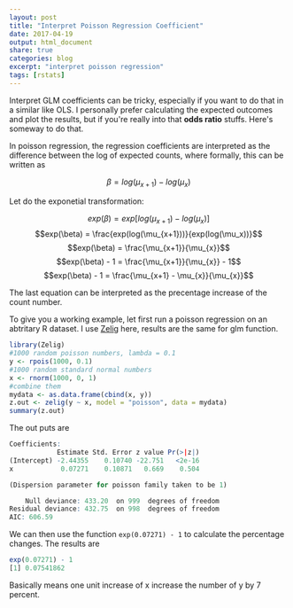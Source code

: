 ```yaml
---
layout: post
title: "Interpret Poisson Regression Coefficient"
date: 2017-04-19
output: html_document
share: true
categories: blog
excerpt: "interpret poisson regression"
tags: [rstats]
---
```



Interpret GLM coefficients can be tricky, especially if you want to do that in a similar like OLS. I personally prefer calculating the expected outcomes and plot the results, but if you're really into that **odds ratio** stuffs. Here's someway to do that.

In poisson regression, the regression coefficients are  interpreted as the difference between the log of expected counts, where formally, this can be written as 

$$\beta = log(\mu_{x+1}) - log(\mu_x)$$

Let do the exponetial transformation:

$$exp(\beta) = exp[log(\mu_{x+1}) - log(\mu_x)]$$
$$exp(\beta) = \frac{exp(log(\mu_{x+1}))}{exp(log(\mu_x))}$$
$$exp(\beta) = \frac{\mu_{x+1}}{\mu_{x}}$$
$$exp(\beta) - 1  = \frac{\mu_{x+1}}{\mu_{x}} - 1$$
$$exp(\beta) - 1  = \frac{\mu_{x+1} - \mu_{x}}{\mu_{x}}$$

The last equation can be interpreted as the precentage increase of the count number. 


To give you a working example, let first run a poisson regression on an abtritary R dataset. I use [Zelig](http://docs.zeligproject.org/en/latest/zelig-poisson.html) here, results are the same for glm function.

```R
library(Zelig)
#1000 random poisson numbers, lambda = 0.1
y <- rpois(1000, 0.1)
#1000 random standard normal numbers
x <- rnorm(1000, 0, 1)
#combine them
mydata <- as.data.frame(cbind(x, y))
z.out <- zelig(y ~ x, model = "poisson", data = mydata)
summary(z.out)
```

The out puts are
```R
Coefficients:
            Estimate Std. Error z value Pr(>|z|)
(Intercept) -2.44355    0.10740 -22.751   <2e-16
x            0.07271    0.10871   0.669    0.504

(Dispersion parameter for poisson family taken to be 1)

    Null deviance: 433.20  on 999  degrees of freedom
Residual deviance: 432.75  on 998  degrees of freedom
AIC: 606.59

```

We can then use the function `exp(0.07271) - 1` to calculate the percentage changes. The results are

```R
exp(0.07271) - 1
[1] 0.07541862
```
Basically means one unit increase of x increase the number of y by 7 percent.


